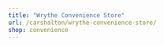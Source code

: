 ```yaml
---
title: "Wrythe Convenience Store"
url: /carshalton/wrythe-convenience-store/
shop: convenience
---
```


